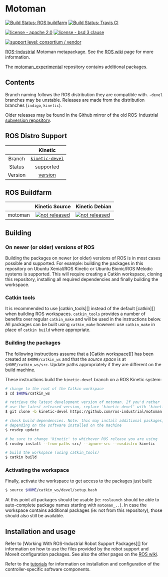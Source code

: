# Motoman

[![Build Status: ROS buildfarm](http://build.ros.org/job/Kdev__motoman__ubuntu_xenial_amd64/badge/icon)](http://build.ros.org/job/Kdev__motoman__ubuntu_xenial_amd64)
[![Build Status: Travis CI](https://travis-ci.org/ros-industrial/motoman.svg?branch=kinetic-devel)](https://travis-ci.org/ros-industrial/motoman)

[![license - apache 2.0](https://img.shields.io/:license-Apache%202.0-yellowgreen.svg)](https://opensource.org/licenses/Apache-2.0)
[![license - bsd 3 clause](https://img.shields.io/:license-BSD%203--Clause-blue.svg)](https://opensource.org/licenses/BSD-3-Clause)

[![support level: consortium / vendor](https://img.shields.io/badge/support%20level-consortium%20/%20vendor-brightgreen.png)](http://rosindustrial.org/news/2016/10/7/better-supporting-a-growing-ros-industrial-software-platform)


[ROS-Industrial][] Motoman metapackage. See the [ROS wiki][] page for more information.

The [motoman_experimental][] repository contains additional packages.


## Contents

Branch naming follows the ROS distribution they are compatible with. `-devel` branches may be unstable. Releases are made from the distribution branches (`indigo`, `kinetic`).

Older releases may be found in the Github mirror of the old ROS-Industrial [subversion repository][].


## ROS Distro Support

|         | Kinetic |
|:-------:|:-------:|
| Branch  | [`kinetic-devel`](https://github.com/ros-industrial/motoman/tree/kinetic-devel) |
| Status  | supported |
| Version | [version](http://repositories.ros.org/status_page/ros_kinetic_default.html?q=motoman) |


## ROS Buildfarm

|         |  Kinetic Source  |  Kinetic Debian  |
|:-------:|:----------------:|:-----------------|
| motoman | [![not released](http://build.ros.org/buildStatus/icon?job=Ksrc_uX__motoman__ubuntu_xenial__source)](http://build.ros.org/view/Ksrc_uX/job/Ksrc_uX__motoman__ubuntu_xenial__source/) | [![not released](http://build.ros.org/buildStatus/icon?job=Kbin_uX64__motoman__ubuntu_xenial_amd64__binary)](http://build.ros.org/view/Kbin_uX64/job/Kbin_uX64__motoman__ubuntu_xenial_amd64__binary/) |


## Building

### On newer (or older) versions of ROS

Building the packages on newer (or older) versions of ROS is in most cases possible and supported. For example: building the packages in this repository on Ubuntu Xenial/ROS Kinetic or Ubuntu Bionic/ROS Melodic systems is supported. This will require creating a Catkin workspace, cloning this repository, installing all required dependencies and finally building the workspace.

### Catkin tools

It is recommended to use [catkin_tools][] instead of the default [catkin][] when building ROS workspaces. `catkin_tools` provides a number of benefits over regular `catkin_make` and will be used in the instructions below. All packages can be built using `catkin_make` however: use `catkin_make` in place of `catkin build` where appropriate.

### Building the packages

The following instructions assume that a [Catkin workspace][] has been created at `$HOME/catkin_ws` and that the *source space* is at `$HOME/catkin_ws/src`. Update paths appropriately if they are different on the build machine.

These instructions build the `kinetic-devel` branch on a ROS Kinetic system:

```bash
# change to the root of the Catkin workspace
$ cd $HOME/catkin_ws

# retrieve the latest development version of motoman. If you'd rather
# use the latest released version, replace 'kinetic-devel' with 'kinetic'
$ git clone -b kinetic-devel https://github.com/ros-industrial/motoman.git src/motoman

# check build dependencies. Note: this may install additional packages,
# depending on the software installed on the machine
$ rosdep update

# be sure to change 'kinetic' to whichever ROS release you are using
$ rosdep install --from-paths src/ --ignore-src --rosdistro kinetic

# build the workspace (using catkin_tools)
$ catkin build
```

### Activating the workspace

Finally, activate the workspace to get access to the packages just built:

```bash
$ source $HOME/catkin_ws/devel/setup.bash
```

At this point all packages should be usable (ie: `roslaunch` should be able to auto-complete package names starting with `motoman_..`). In case the workspace contains additional packages (ie: not from this repository), those should also still be available.


## Installation and usage

Refer to [Working With ROS-Industrial Robot Support Packages][] for information on how to use the files provided by the robot support and MoveIt configuration packages. See also the other pages on the [ROS wiki][].

Refer to the [tutorials][] for information on installation and configuration of the controller-specific software components.



[ROS-Industrial]: http://wiki.ros.org/Industrial
[ROS wiki]: http://wiki.ros.org/motoman
[motoman_experimental]: https://github.com/ros-industrial/motoman_experimental
[subversion repository]: https://github.com/ros-industrial/swri-ros-pkg
[tutorials]: http://wiki.ros.org/motoman_driver/Tutorials
